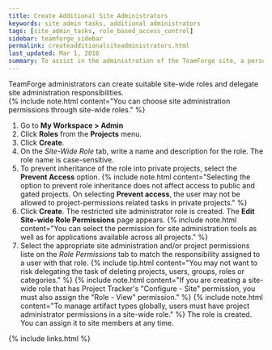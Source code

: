 ```yaml
---
title: Create Additional Site Administrators
keywords: site admin tasks, additional administrators
tags: [site_admin_tasks, role_based_access_control]
sidebar: teamforge_sidebar
permalink: createadditionalsiteadministrators.html
last_updated: Mar 1, 2018
summary: To assist in the administration of the TeamForge site, a person must have a site administrator user account with a corresponding role on that site.
---
```

TeamForge administrators can create suitable site-wide roles and delegate site administration responsibilities.  
 {% include note.html content="You can choose site administration permissions through site-wide roles." %}

 1. Go to **My Workspace > Admin**
 2. Click **Roles** from the **Projects** menu.
 3. Click **Create**.
 4. On the _Site-Wide Role_ tab, write a name and description for the role. The role name is case-sensitive.
 5. To prevent inheritance of the role into private projects, select the **Prevent Access** option.
    {% include note.html content="Selecting the option to prevent role inheritance does not affect access to public and gated projects. On selecting **Prevent access**, the user may not be allowed to project-permissions related tasks in private projects." %}
 6. Click **Create**. The restricted site administrator role is created. The **Edit Site-wide Role Permissions** page appears.
    {% include note.html content="You can select the permission for site administration tools as well as for applications available across all projects." %}
 7. Select the appropriate site administration and/or project permissions liste on the _Role Permissions_ tab to match the responsibility assigned to a user with that role.
    {% include tip.html content="You may not want to risk delegating the task of deleting projects, users, groups, roles or categories." %}
    {% include note.html content="If you are creating a site-wide role that has Project Tracker's \"Configure - Site\" permission, you must also assign the \"Role - View\" permission." %}
    {% include note.html content="To manage artifact types globally, users must have project administrator permissions in a site-wide role." %}
 The role is created. You can assign it to site members at any time.

{% include links.html %}